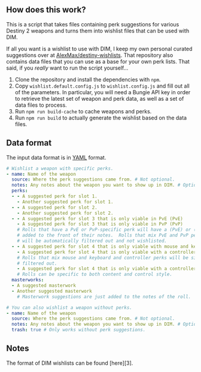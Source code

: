## How does this work?

This is a script that takes files containing perk suggestions for various Destiny 2 weapons and turns them into wishlist files that can be used with DIM.

If all you want is a wishlist to use with DIM, I keep my own personal curated suggestions over at [AlexMax/destiny-wishlists][1].  That repository also contains data files that you can use as a base for your own perk lists.  That said, if you _really_ want to run the script yourself...

1. Clone the repository and install the dependencies with `npm`.
2. Copy `wishlist.default.config.js` to `wishlist.config.js` and fill out all of the parameters.  In particular, you will need a Bungie API key in order to retrieve the latest set of weapon and perk data, as well as a set of data files to process.
3. Run `npm run build-cache` to cache weapons and perks.
4. Run `npm run build` to actually generate the wishlist based on the data files.

## Data format

The input data format is in [YAML][2] format.

```yaml
# Wishlist a weapon with specific perks.
- name: Name of the weapon
  source: Where the perk suggestions came from. # Not optional.
  notes: Any notes about the weapon you want to show up in DIM. # Optional
  perks:
  - - A suggested perk for slot 1.
    - Another suggested perk for slot 1.
  - - A suggested perk for slot 2.
    - Another suggested perk for slot 2.
  - - A suggested perk for slot 3 that is only viable in PvE (PvE)
    - A suggested perk for slot 3 that is only viable in PvP (PvP)
    # Rolls that have a PvE or PvP-specific perk will have a (PvE) or (PvP)
    # added to the front of their notes.  Rolls that mix PvE and PvP perks
    # will be automatically filtered out and not wishlisted.
  - - A suggested perk for slot 4 that is only viable with mouse and keyboard (MKb)
    - A suggested perk for slot 4 that is only viable with a controller (Cont)
    # Rolls that mix mouse and keyboard and controller perks will be similarly
    # filtered out.
    - A suggested perk for slot 4 that is only viable with a controller in PvE (Cont, PvE)
    # Rolls can be specific to both content and control style.
  masterworks:
  - A suggested masterwork
  - Another suggested masterwork
    # Masterwork suggestions are just added to the notes of the roll.

# You can also wishlist a weapon without perks.
- name: Name of the weapon
  source: Where the perk suggestions came from. # Not optional.
  notes: Any notes about the weapon you want to show up in DIM. # Optional
  trash: true # Only works without perk suggestions.
```

## Notes

The format of DIM wishlists can be found [here][3].

[1]: https://github.com/AlexMax/destiny-wishlists
[1]: https://yaml.org/
[2]: https://github.com/DestinyItemManager/DIM/blob/master/docs/COMMUNITY_CURATIONS.md

